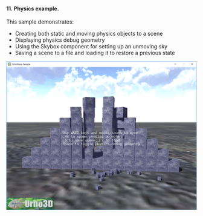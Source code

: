 #### 11. Physics example.

This sample demonstrates:
- Creating both static and moving physics objects to a scene
- Displaying physics debug geometry
- Using the Skybox component for setting up an unmoving sky
- Saving a scene to a file and loading it to restore a previous state

![Screenshot](Screenshot.png)